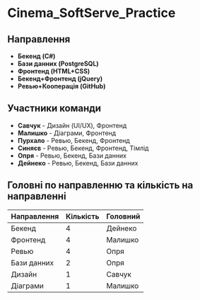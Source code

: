 # Cinema_SoftServe_Practice

## Направлення

- **Бекенд (C#)**
- **Бази данних (PostgreSQL)**
- **Фронтенд (HTML+CSS)**
- **Бекенд+Фронтенд (jQuery)**
- **Ревью+Кооперація (GitHub)**

## Участники команди

- **Савчук** - Дизайн (UI/UX), Фронтенд
- **Малишко** - Діаграми, Фронтенд
- **Пурхало** - Ревью, Бекенд, Фронтенд
- **Синяєв** - Ревью, Бекенд, Фронтенд, Тімлід
- **Опря** - Ревью, Бекенд, Бази данних
- **Дейнеко** - Ревью, Бекенд, Бази данних

## Головні по направленню та кількість на направленні

| Направлення | Кількість | Головний      |
|-------------|-----------|---------------|
| Бекенд      | 4         | Дейнеко       |
| Фронтенд    | 4         | Малишко       |
| Ревью       | 4         | Опря          |
| Бази данних | 2         | Опря          |
| Дизайн      | 1         | Савчук        |
| Діаграми    | 1         | Малишко       |
